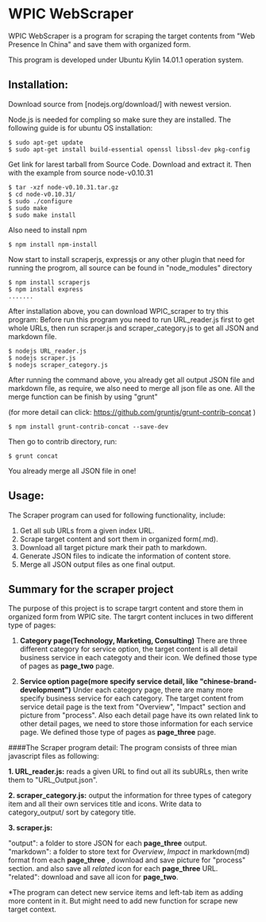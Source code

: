 # WPIC WebScraper

WPIC WebScraper is a program  for scraping the target contents from "Web Presence In China" and save them with organized form.

This program is developed under Ubuntu Kylin 14.01.1 operation system.

## Installation:

Download source from [nodejs.org/download/] with newest version.

Node.js is needed for compling so make sure they are installed.
The following guide is for ubuntu OS installation:

`````````````````````````````
$ sudo apt-get update
$ sudo apt-get install build-essential openssl libssl-dev pkg-config
`````````````````````````````
Get link for larest tarball from Source Code. Download and extract it.
Then with the example from source node-v0.10.31

`````````````````````````````
$ tar -xzf node-v0.10.31.tar.gz
$ cd node-v0.10.31/
$ sudo ./configure
$ sudo make
$ sudo make install
`````````````````````````````````
 Also need to install npm
````````````````````````````````
$ npm install npm-install
``````````````````````````````````

Now start to install scraperjs, expressjs or any other plugin that need for running the progrom, all source can be found in "node_modules" directory

````````````````````````````````
$ npm install scraperjs
$ npm install express
.......
````````````````````````````````

After installation above, you can download WPIC_scraper to try this program:
Before run this program you need to run URL_reader.js first to get whole URLs, then run scraper.js and scraper_category.js to get all JSON and markdown file.
`````````````````````````````````
$ nodejs URL_reader.js
$ nodejs scraper.js
$ nodejs scraper_category.js
`````````````````````````````````

After running the command above, you already get all output JSON file and markdown file, as require, we also need to merge all json file as one. All the merge function can be finish by using "grunt"

(for more detail can click: https://github.com/gruntjs/grunt-contrib-concat )

`````````````````````````````````
$ npm install grunt-contrib-concat --save-dev
`````````````````````````````````

Then go to contrib directory, run:
`````````````````````````````````
$ grunt concat
`````````````````````````````````

You already merge all JSON file in one!

## Usage:


The Scraper program can used for following functionality, include:

1. Get all sub URLs from a given index URL.
2. Scrape target content and sort them in organized form(.md).
3. Download all target picture mark their path to markdown.
4. Generate JSON files to indicate the information of content store.
5. Merge all JSON output files as one final output.


## Summary for the scraper project

The purpose of this project is to scrape targrt content and store them in organized form from WPIC site. The targrt content incluces in two different type of pages:

1. **Category page(Technology, Marketing, Consulting)**
There are three different category for service option, the target content is all detail business service in each categoty and their icon. We defined those type of pages as **page_two** page.

2. **Service option page(more specify service detail, like "chinese-brand-development")**
Under each category page, there are many more specify business service for each category. The target content from service detail page is the text from "Overview", "Impact" section and picture from "process". Also each detail page have its own related link to other detail pages, we need to store those information for each service page. We defined those type of pages as **page_three** page.

####The Scraper program detail:
The program consists of three mian javascript files as following:

**1. URL_reader.js:**  reads a given URL to find out all its subURLs, then write them to "URL_Output.json".   

**2. scraper_category.js:** output the information for three types of category item and all their own services title and icons. Write data to category_output/ sort by category title.

**3. scraper.js:**   

"output":   a folder to store JSON for each **page_three** output.  
"markdown": a folder to store text for *Overview*, *Impact* in markdown(md) format from each **page_three** , download and save picture for "process" section. and also save all *related* icon for each **page_three** URL.       
"related":  download and save all icon for **page_two**.

*The program can detect new service items and left-tab item as adding more content in it. But might need to add new function for scrape new target context.







